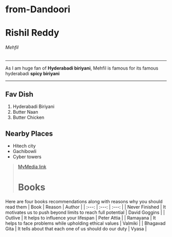 # from-Dandoori
# Rishil Reddy
###### Mehfil
_________________________
As I am huge fan of **Hyderabadi biriyani**, Mehfil is famous for its famous hyderabadi **spicy biriyani**
_________
## Fav Dish
1. Hyderabadi Biriyani
2. Butter Naan
3. Butter Chicken
## Nearby Places
* Hitech city
* Gachibowli
* Cyber towers
> [MyMedia link](https://github.com/Rishil-NW/from-Dandoori/blob/19660d5d66cf774d8857a3580e28cad614136cb9/MyMedia.md)
> # Books
 Here are four books recommendations along with reasons why you should read them
| Book | Reason | Author |
| :---: | :---: | :---: |
| Never Finished | It motivates us to push beyond limits to reach full potential | David Goggins |
| Outlive | It helps to influence your lifespan | Peter Attia |
| Ramayana | It helps to face problems while upholding ethical values | Valmiki | 
| Bhagavad Gita | It tells about that each one of us should do our duty | Vyasa | 